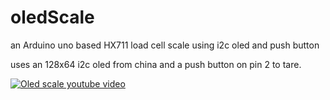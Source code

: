 # oledScale
an Arduino uno based HX711 load cell scale using i2c oled and push button

uses an 128x64 i2c oled from china and a push button on pin 2 to tare.

[![Oled scale youtube video](https://img.youtube.com/vi/dggoPhSI-5A/0.jpg)](https://www.youtube.com/watch?v=dggoPhSI-5A)
